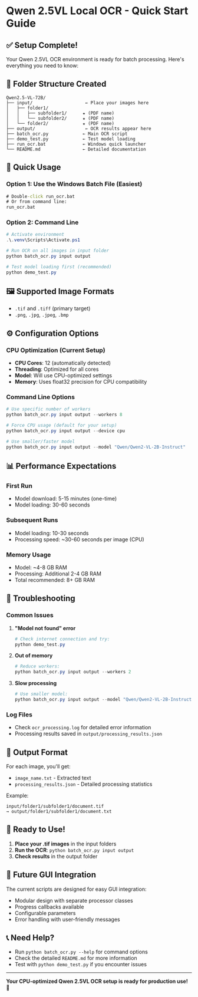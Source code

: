 # Qwen 2.5VL Local OCR - Quick Start Guide

## ✅ Setup Complete!

Your Qwen 2.5VL OCR environment is ready for batch processing. Here's everything you need to know:

## 📁 Folder Structure Created

```
Qwen2.5-VL-72B/
├── input/                    ← Place your images here
│   ├── folder1/
│   │   ├── subfolder1/      ★ (PDF name)
│   │   └── subfolder2/      ★ (PDF name)
│   └── folder2/             ★ (PDF name)
├── output/                   ← OCR results appear here
├── batch_ocr.py             ← Main OCR script
├── demo_test.py             ← Test model loading
├── run_ocr.bat              ← Windows quick launcher
└── README.md                ← Detailed documentation
```

## 🚀 Quick Usage

### Option 1: Use the Windows Batch File (Easiest)
```cmd
# Double-click run_ocr.bat
# Or from command line:
run_ocr.bat
```

### Option 2: Command Line
```powershell
# Activate environment
.\.venv\Scripts\Activate.ps1

# Run OCR on all images in input folder
python batch_ocr.py input output

# Test model loading first (recommended)
python demo_test.py
```

## 🖼️ Supported Image Formats
- `.tif` and `.tiff` (primary target)
- `.png`, `.jpg`, `.jpeg`, `.bmp`

## ⚙️ Configuration Options

### CPU Optimization (Current Setup)
- **CPU Cores**: 12 (automatically detected)
- **Threading**: Optimized for all cores
- **Model**: Will use CPU-optimized settings
- **Memory**: Uses float32 precision for CPU compatibility

### Command Line Options
```powershell
# Use specific number of workers
python batch_ocr.py input output --workers 8

# Force CPU usage (default for your setup)
python batch_ocr.py input output --device cpu

# Use smaller/faster model
python batch_ocr.py input output --model "Qwen/Qwen2-VL-2B-Instruct"
```

## 📊 Performance Expectations

### First Run
- Model download: 5-15 minutes (one-time)
- Model loading: 30-60 seconds

### Subsequent Runs
- Model loading: 10-30 seconds
- Processing speed: ~30-60 seconds per image (CPU)

### Memory Usage
- Model: ~4-8 GB RAM
- Processing: Additional 2-4 GB RAM
- Total recommended: 8+ GB RAM

## 🔧 Troubleshooting

### Common Issues

1. **"Model not found" error**
   ```powershell
   # Check internet connection and try:
   python demo_test.py
   ```

2. **Out of memory**
   ```powershell
   # Reduce workers:
   python batch_ocr.py input output --workers 2
   ```

3. **Slow processing**
   ```powershell
   # Use smaller model:
   python batch_ocr.py input output --model "Qwen/Qwen2-VL-2B-Instruct"
   ```

### Log Files
- Check `ocr_processing.log` for detailed error information
- Processing results saved in `output/processing_results.json`

## 📝 Output Format

For each image, you'll get:
- `image_name.txt` - Extracted text
- `processing_results.json` - Detailed processing statistics

Example:
```
input/folder1/subfolder1/document.tif
→ output/folder1/subfolder1/document.txt
```

## 🎯 Ready to Use!

1. **Place your .tif images** in the input folders
2. **Run the OCR**: `python batch_ocr.py input output`
3. **Check results** in the output folder

## 🔮 Future GUI Integration

The current scripts are designed for easy GUI integration:
- Modular design with separate processor classes
- Progress callbacks available
- Configurable parameters
- Error handling with user-friendly messages

## 📞 Need Help?

- Run `python batch_ocr.py --help` for command options
- Check the detailed `README.md` for more information
- Test with `python demo_test.py` if you encounter issues

---

**Your CPU-optimized Qwen 2.5VL OCR setup is ready for production use! 🚀**
